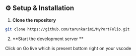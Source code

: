 ## ⚙️ Setup & Installation

1. **Clone the repository**
```bash
git clone https://github.com/tarunkarimi/MyPortFolio.git
```

2. **Start the development server **
 
Click on Go live which is present bottom right on your vscode
